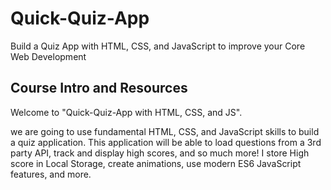 # Quick-Quiz-App

Build a Quiz App with HTML, CSS, and JavaScript to improve your Core Web Development

## Course Intro and Resources

Welcome to "Quick-Quiz-App with HTML, CSS, and JS".

we are going to use fundamental HTML, CSS, and JavaScript skills to build a quiz application. This application will be able to load questions from a 3rd party API, track and display high scores, and so much more! I store High score in Local Storage, create animations, use modern ES6 JavaScript features, and more.


